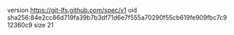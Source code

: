 version https://git-lfs.github.com/spec/v1
oid sha256:84e2cc86d719fa39b7b3df71d6e7f555a70290f55cb619fe909fbc7c912360c9
size 21
